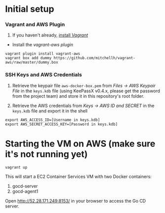 # Initial setup

### Vagrant and AWS Plugin

1. If you haven't already, [install *Vagrant*](https://www.vagrantup.com/docs/installation/)

- Install the *vagrant-aws plugin*
```
vagrant plugin install vagrant-aws
vagrant box add dummy https://github.com/mitchellh/vagrant-aws/raw/master/dummy.box
```

### SSH Keys and AWS Credentials

1. Retrieve the keypair file `aws-docker-box.pem` from *Files -> AWS Keypair File* in the `keys.kdb` file (using KeePassX v0.4.x, please get the password from the project team) and store it in this repository's root folder.

2. Retrieve the AWS credentials from *Keys -> AWS ID and SECRET* in the `keys.kdb` file and export it in the shell
```
export AWS_ACCESS_ID=[Username in keys.kdb]
export AWS_SECRET_ACCESS_KEY=[Password in keys.kdb]
```

# Starting the VM on AWS (make sure it's not running yet)
```
vagrant up
```
This will start a EC2 Container Services VM with two Docker containers:   
1. gocd-server
2. gocd-agent1

Open http://52.28.171.249:8153/ in your browser to access the Go CD server.
